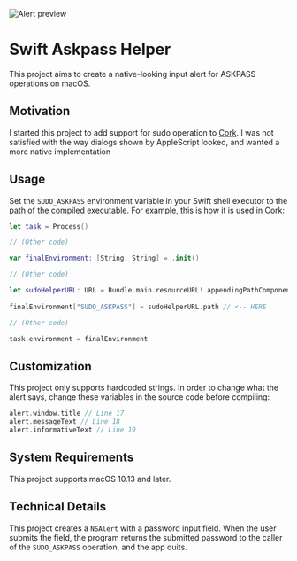 ![Alert preview](https://files.catbox.moe/30f8au.jpg)

# Swift Askpass Helper

This project aims to create a native-looking input alert for ASKPASS operations on macOS.

## Motivation

I started this project to add support for sudo operation to [Cork](https://github.com/buresdv/Cork). I was not satisfied with the way dialogs shown by AppleScript looked, and wanted a more native implementation

## Usage

Set the `SUDO_ASKPASS` environment variable in your Swift shell executor to the path of the compiled executable. For example, this is how it is used in Cork:
```swift
let task = Process()

// (Other code)

var finalEnvironment: [String: String] = .init()

// (Other code)

let sudoHelperURL: URL = Bundle.main.resourceURL!.appendingPathComponent("Sudo Helper", conformingTo: .executable)
    
finalEnvironment["SUDO_ASKPASS"] = sudoHelperURL.path // <-- HERE

// (Other code)

task.environment = finalEnvironment
```

## Customization

This project only supports hardcoded strings. In order to change what the alert says, change these variables in the source code before compiling:
```swift
alert.window.title // Line 17
alert.messageText // Line 18
alert.informativeText // Line 19
```

## System Requirements

This project supports macOS 10.13 and later.

## Technical Details

This project creates a `NSAlert` with a password input field. When the user submits the field, the program returns the submitted password to the caller of the `SUDO_ASKPASS` operation, and the app quits.
